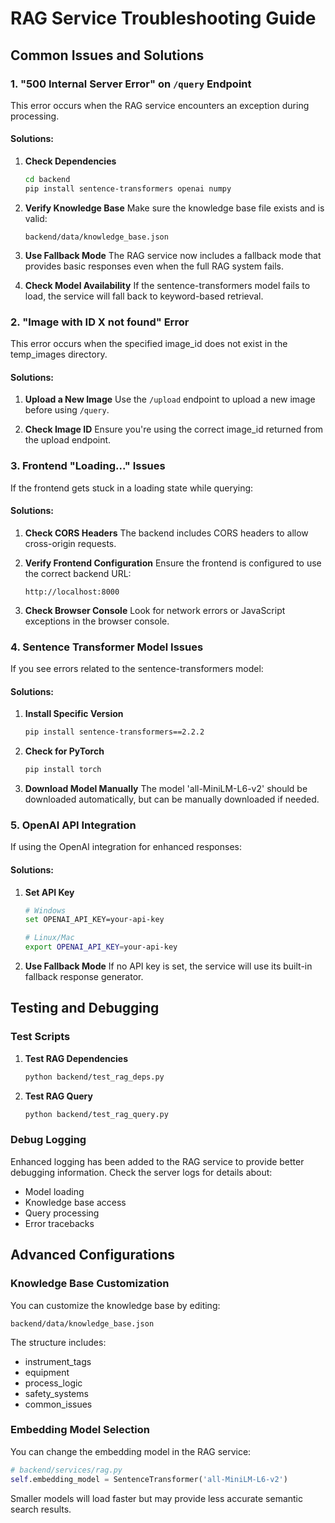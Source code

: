 # RAG Service Troubleshooting Guide

## Common Issues and Solutions

### 1. "500 Internal Server Error" on `/query` Endpoint

This error occurs when the RAG service encounters an exception during processing.

#### Solutions:

1. **Check Dependencies**
   ```bash
   cd backend
   pip install sentence-transformers openai numpy
   ```

2. **Verify Knowledge Base**
   Make sure the knowledge base file exists and is valid:
   ```
   backend/data/knowledge_base.json
   ```

3. **Use Fallback Mode**
   The RAG service now includes a fallback mode that provides basic responses even when the full RAG system fails.

4. **Check Model Availability**
   If the sentence-transformers model fails to load, the service will fall back to keyword-based retrieval.

### 2. "Image with ID X not found" Error

This error occurs when the specified image_id does not exist in the temp_images directory.

#### Solutions:

1. **Upload a New Image**
   Use the `/upload` endpoint to upload a new image before using `/query`.

2. **Check Image ID**
   Ensure you're using the correct image_id returned from the upload endpoint.

### 3. Frontend "Loading..." Issues

If the frontend gets stuck in a loading state while querying:

#### Solutions:

1. **Check CORS Headers**
   The backend includes CORS headers to allow cross-origin requests.

2. **Verify Frontend Configuration**
   Ensure the frontend is configured to use the correct backend URL:
   ```
   http://localhost:8000
   ```

3. **Check Browser Console**
   Look for network errors or JavaScript exceptions in the browser console.

### 4. Sentence Transformer Model Issues

If you see errors related to the sentence-transformers model:

#### Solutions:

1. **Install Specific Version**
   ```bash
   pip install sentence-transformers==2.2.2
   ```

2. **Check for PyTorch**
   ```bash
   pip install torch
   ```

3. **Download Model Manually**
   The model 'all-MiniLM-L6-v2' should be downloaded automatically, but can be manually downloaded if needed.

### 5. OpenAI API Integration

If using the OpenAI integration for enhanced responses:

#### Solutions:

1. **Set API Key**
   ```bash
   # Windows
   set OPENAI_API_KEY=your-api-key

   # Linux/Mac
   export OPENAI_API_KEY=your-api-key
   ```

2. **Use Fallback Mode**
   If no API key is set, the service will use its built-in fallback response generator.

## Testing and Debugging

### Test Scripts

1. **Test RAG Dependencies**
   ```bash
   python backend/test_rag_deps.py
   ```

2. **Test RAG Query**
   ```bash
   python backend/test_rag_query.py
   ```

### Debug Logging

Enhanced logging has been added to the RAG service to provide better debugging information. Check the server logs for details about:

- Model loading
- Knowledge base access
- Query processing
- Error tracebacks

## Advanced Configurations

### Knowledge Base Customization

You can customize the knowledge base by editing:
```
backend/data/knowledge_base.json
```

The structure includes:
- instrument_tags
- equipment
- process_logic
- safety_systems
- common_issues

### Embedding Model Selection

You can change the embedding model in the RAG service:

```python
# backend/services/rag.py
self.embedding_model = SentenceTransformer('all-MiniLM-L6-v2')
```

Smaller models will load faster but may provide less accurate semantic search results.
